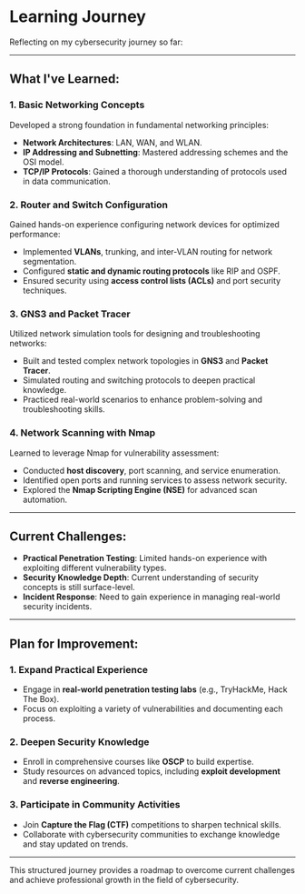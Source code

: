 # Learning Journey

Reflecting on my cybersecurity journey so far:

---

## What I've Learned:

### 1. Basic Networking Concepts  
Developed a strong foundation in fundamental networking principles:  
- **Network Architectures**: LAN, WAN, and WLAN.  
- **IP Addressing and Subnetting**: Mastered addressing schemes and the OSI model.  
- **TCP/IP Protocols**: Gained a thorough understanding of protocols used in data communication.

### 2. Router and Switch Configuration  
Gained hands-on experience configuring network devices for optimized performance:  
- Implemented **VLANs**, trunking, and inter-VLAN routing for network segmentation.  
- Configured **static and dynamic routing protocols** like RIP and OSPF.  
- Ensured security using **access control lists (ACLs)** and port security techniques.

### 3. GNS3 and Packet Tracer  
Utilized network simulation tools for designing and troubleshooting networks:  
- Built and tested complex network topologies in **GNS3** and **Packet Tracer**.  
- Simulated routing and switching protocols to deepen practical knowledge.  
- Practiced real-world scenarios to enhance problem-solving and troubleshooting skills.

### 4. Network Scanning with Nmap  
Learned to leverage Nmap for vulnerability assessment:  
- Conducted **host discovery**, port scanning, and service enumeration.  
- Identified open ports and running services to assess network security.  
- Explored the **Nmap Scripting Engine (NSE)** for advanced scan automation.

---

## Current Challenges:
- **Practical Penetration Testing**: Limited hands-on experience with exploiting different vulnerability types.  
- **Security Knowledge Depth**: Current understanding of security concepts is still surface-level.  
- **Incident Response**: Need to gain experience in managing real-world security incidents.

---

## Plan for Improvement:

### 1. Expand Practical Experience  
- Engage in **real-world penetration testing labs** (e.g., TryHackMe, Hack The Box).  
- Focus on exploiting a variety of vulnerabilities and documenting each process.

### 2. Deepen Security Knowledge  
- Enroll in comprehensive courses like **OSCP** to build expertise.  
- Study resources on advanced topics, including **exploit development** and **reverse engineering**.  

### 3. Participate in Community Activities  
- Join **Capture the Flag (CTF)** competitions to sharpen technical skills.  
- Collaborate with cybersecurity communities to exchange knowledge and stay updated on trends.


---

This structured journey provides a roadmap to overcome current challenges and achieve professional growth in the field of cybersecurity.
